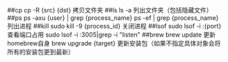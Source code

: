 ##cp
	cp -R {src} {dst} 拷贝文件夹
##ls
	ls -a 列出文件夹（包括隐藏文件）
##ps
	ps -axu {user} | grep {process_name}
	ps -ef | grep {process_name} 列出进程
##kill
	sudo kill -9 {process_id} 关闭进程
##lsof
	sudo lsof -i :{port} 查看端口占用
	sudo lsof -i :3005|grep -i "listen"
##brew
	brew update 更新homebrew自身
	brew upgrade {target} 更新安装包（如果不指定具体对象会将所有的安装包更到最新）